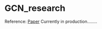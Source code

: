 # GCN_research

Reference: [Paper](https://arxiv.org/pdf/1904.03582)
Currently in production........
